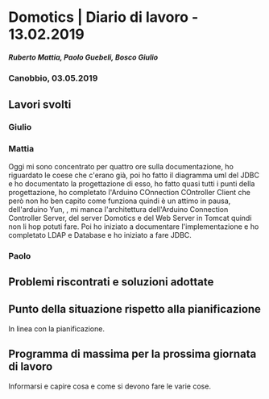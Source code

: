 # Domotics | Diario di lavoro - 13.02.2019

##### Ruberto Mattia, Paolo Guebeli, Bosco Giulio

### Canobbio, 03.05.2019

## Lavori svolti

### Giulio

### Mattia

Oggi mi sono concentrato per quattro ore sulla documentazione, ho riguardato le coese che c'erano già, poi ho fatto il diagramma uml del JDBC e ho documentato la progettazione di esso, ho fatto quasi tutti i punti della progettazione, ho completato l'Arduino COnnection COntroller Client che però non ho ben capito come funziona quindi è un attimo in pausa, dell'arduino Yun, , mi manca l'architettura dell'Arduino Connection Controller Server, del server Domotics e del Web Server in Tomcat quindi non li hop potuti fare. Poi ho iniziato a documentare l'implementazione e ho completato LDAP e Database e ho iniziato a fare JDBC.

### Paolo


##  Problemi riscontrati e soluzioni adottate


##  Punto della situazione rispetto alla pianificazione
In linea con la pianificazione.


## Programma di massima per la prossima giornata di lavoro
Informarsi e capire cosa e come si devono fare le varie cose.
